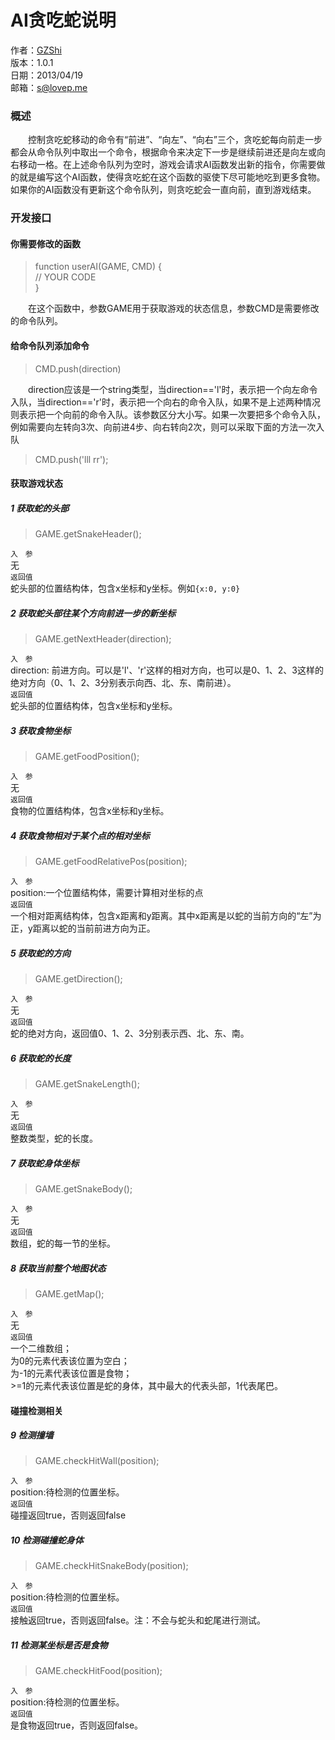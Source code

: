 # AI贪吃蛇说明  
作者：[GZShi](http://lovep.me)  
版本：1.0.1  
日期：2013/04/19  
邮箱：s@lovep.me  
### 概述  
　　控制贪吃蛇移动的命令有“前进”、“向左”、“向右”三个，贪吃蛇每向前走一步都会从命令队列中取出一个命令，根据命令来决定下一步是继续前进还是向左或向右移动一格。在上述命令队列为空时，游戏会请求AI函数发出新的指令，你需要做的就是编写这个AI函数，使得贪吃蛇在这个函数的驱使下尽可能地吃到更多食物。如果你的AI函数没有更新这个命令队列，则贪吃蛇会一直向前，直到游戏结束。  

### 开发接口  
#### 你需要修改的函数  
>function userAI(GAME, CMD) {  
>	// YOUR CODE  
>}  

　　在这个函数中，参数GAME用于获取游戏的状态信息，参数CMD是需要修改的命令队列。  

#### 给命令队列添加命令  
>CMD.push(direction)  

　　direction应该是一个string类型，当direction=='l'时，表示把一个向左命令入队，当direction=='r'时，表示把一个向右的命令入队，如果不是上述两种情况则表示把一个向前的命令入队。该参数区分大小写。如果一次要把多个命令入队，例如需要向左转向3次、向前进4步、向右转向2次，则可以采取下面的方法一次入队  
>CMD.push('lll    rr');

#### 获取游戏状态  
##### 1 获取蛇的头部  
>GAME.getSnakeHeader();

`入　参`  
无  
`返回值`  
蛇头部的位置结构体，包含x坐标和y坐标。例如`{x:0, y:0}`

##### 2 获取蛇头部往某个方向前进一步的新坐标  
>GAME.getNextHeader(direction);

`入　参`  
direction: 前进方向。可以是'l'、'r'这样的相对方向，也可以是0、1、2、3这样的绝对方向（0、1、2、3分别表示向西、北、东、南前进）。  
`返回值`  
蛇头部的位置结构体，包含x坐标和y坐标。

##### 3 获取食物坐标  
>GAME.getFoodPosition();

`入　参`  
无  
`返回值`  
食物的位置结构体，包含x坐标和y坐标。

##### 4 获取食物相对于某个点的相对坐标  
>GAME.getFoodRelativePos(position);

`入　参`  
position:一个位置结构体，需要计算相对坐标的点  
`返回值`  
一个相对距离结构体，包含x距离和y距离。其中x距离是以蛇的当前方向的“左”为正，y距离以蛇的当前前进方向为正。 

##### 5 获取蛇的方向  
>GAME.getDirection();

`入　参`  
无  
`返回值`  
蛇的绝对方向，返回值0、1、2、3分别表示西、北、东、南。

##### 6 获取蛇的长度  
>GAME.getSnakeLength();

`入　参`  
无  
`返回值`  
整数类型，蛇的长度。

##### 7 获取蛇身体坐标  
>GAME.getSnakeBody();

`入　参`  
无  
`返回值`  
数组，蛇的每一节的坐标。

##### 8 获取当前整个地图状态  
>GAME.getMap();

`入　参`  
无  
`返回值`  
一个二维数组；  
为0的元素代表该位置为空白；  
为-1的元素代表该位置是食物；  
\>=1的元素代表该位置是蛇的身体，其中最大的代表头部，1代表尾巴。  

#### 碰撞检测相关  
##### 9 检测撞墙  
>GAME.checkHitWall(position);

`入　参`  
position:待检测的位置坐标。  
`返回值`  
碰撞返回true，否则返回false

##### 10 检测碰撞蛇身体  
>GAME.checkHitSnakeBody(position);

`入　参`  
position:待检测的位置坐标。  
`返回值`  
接触返回true，否则返回false。注：不会与蛇头和蛇尾进行测试。

##### 11 检测某坐标是否是食物  
>GAME.checkHitFood(position);

`入　参`  
position:待检测的位置坐标。  
`返回值`  
是食物返回true，否则返回false。